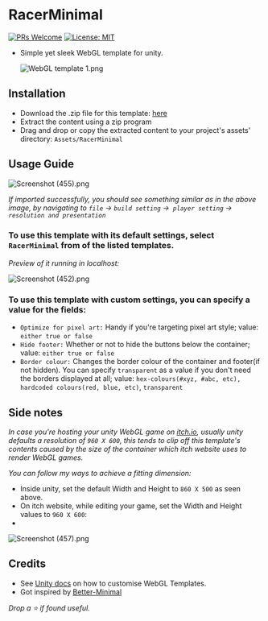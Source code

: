 # RacerMinimal
[![PRs Welcome](https://img.shields.io/badge/PRs-welcome-blue.svg)](http://makeapullrequest.com) [![License: MIT](https://img.shields.io/badge/License-MIT-blue.svg)](https://github.com/ebukaracer/ebukaracer/blob/ebukaracer-resources/LICENSE.md)

- Simple yet sleek WebGL template for unity.
	
	![WebGL template 1.png](https://github.com/ebukaracer/ebukaracer/blob/ebukaracer-resources/RacerMinimal-Images/WebGL%20template.png)


## Installation
- Download the .zip file for this template: [here](https://github.com/ebukaracer/RacerMinimal/releases/download/v1.0.0/RacerMinimal.zip)
- Extract the content using a zip program
- Drag and drop or copy the extracted content to your project's assets' directory: `Assets/RacerMinimal`

## Usage Guide

![Screenshot (455).png](https://github.com/ebukaracer/ebukaracer/blob/ebukaracer-resources/RacerMinimal-Images/Screenshot%20(455).png)

*If  imported successfully, you should see something similar as in the above image, by navigating to `file` -> `build setting` ->` player setting` -> `resolution and presentation`*

### To use this template with its default settings, select `RacerMinimal` from of the listed templates.

*Preview of it running in localhost:*

  ![Screenshot (452).png](https://github.com/ebukaracer/ebukaracer/blob/ebukaracer-resources/RacerMinimal-Images/Screenshot%20(452).png)

### To use this template with custom settings, you can specify a value for the fields:
- `Optimize for pixel art:` Handy if you're targeting pixel art style; value: `either true or false`
- `Hide footer:` Whether or not to hide the buttons below the container; value: `either true or false`
- `Border colour:` Changes the border colour of the container and footer(if not hidden). You can specify `transparent` as a value if you don't need the borders displayed at all; value: `hex-colours(#xyz, #abc, etc), hardcoded colours(red, blue, etc)`, `transparent`

## Side notes
*In case you're hosting your unity WebGL game on [itch.io](itch.io), usually unity defaults a resolution of `960 X 600`, this tends to clip off this template's contents caused by the size of the container which itch website uses to render WebGL games.*

*You can follow my ways to achieve a fitting dimension:*

- Inside unity, set the default Width and Height to `860 X 500`  as seen above.
- On itch website, while editing your game, set the Width and Height values to `960 X 600`:
- 
![Screenshot (457).png](https://github.com/ebukaracer/ebukaracer/blob/ebukaracer-resources/RacerMinimal-Images/Screenshot%20(457).png)  

## Credits
- See [Unity docs](https://docs.unity3d.com/Manual/webgl-templates.html) on how to customise WebGL Templates.
- Got inspired by [Better-Minimal](https://seansleblanc.itch.io/better-minimal-webgl-template) 

*Drop a ⭐ if found useful.*